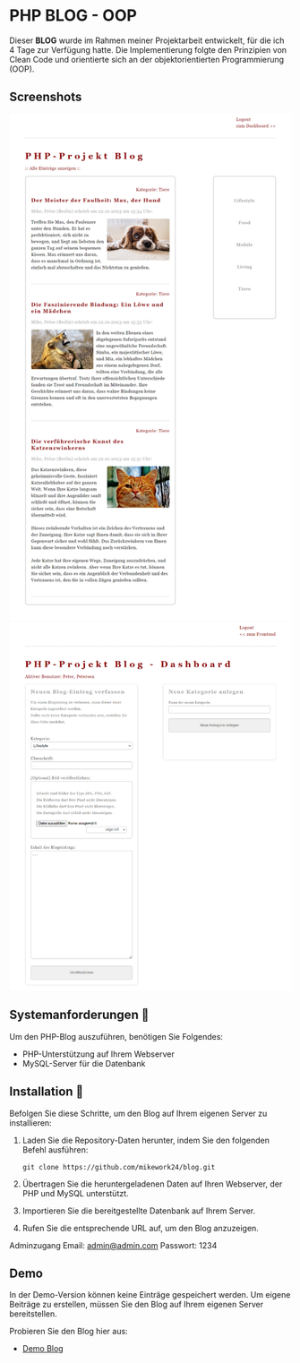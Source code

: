 # PHP BLOG - OOP

Dieser **BLOG** wurde im Rahmen meiner Projektarbeit entwickelt, für die ich 4 Tage zur Verfügung hatte. Die Implementierung folgte den Prinzipien von Clean Code und orientierte sich an der objektorientierten Programmierung (OOP).

## Screenshots
![Blog](screenshots/blog.png)
![Dashboard](screenshots/dashboard.png)

## Systemanforderungen 🔧
Um den PHP-Blog auszuführen, benötigen Sie Folgendes:
- PHP-Unterstützung auf Ihrem Webserver
- MySQL-Server für die Datenbank

## Installation 🔌
Befolgen Sie diese Schritte, um den Blog auf Ihrem eigenen Server zu installieren:

1. Laden Sie die Repository-Daten herunter, indem Sie den folgenden Befehl ausführen:
   ```shell
   git clone https://github.com/mikework24/blog.git
   ```

2. Übertragen Sie die heruntergeladenen Daten auf Ihren Webserver, der PHP und MySQL unterstützt.

3. Importieren Sie die bereitgestellte Datenbank auf Ihrem Server.

4. Rufen Sie die entsprechende URL auf, um den Blog anzuzeigen.

Adminzugang
Email: admin@admin.com
Passwort: 1234

## Demo
In der Demo-Version können keine Einträge gespeichert werden. Um eigene Beiträge zu erstellen, müssen Sie den Blog auf Ihrem eigenen Server bereitstellen.

Probieren Sie den Blog hier aus:
- [Demo Blog](https://blog.mike-work.com/)